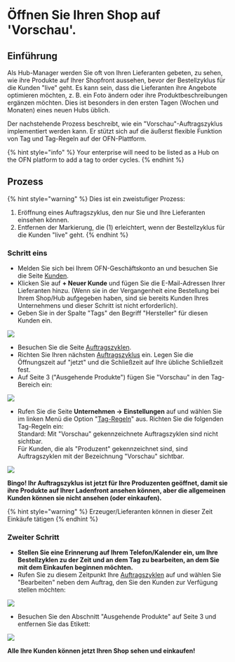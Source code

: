 # Öffnen Sie Ihren Shop auf 'Vorschau'.

## Einführung

Als Hub-Manager werden Sie oft von Ihren Lieferanten gebeten, zu sehen, wie ihre Produkte auf Ihrer Shopfront aussehen, bevor der Bestellzyklus für die Kunden "live" geht. Es kann sein, dass die Lieferanten ihre Angebote optimieren möchten, z. B. ein Foto ändern oder ihre Produktbeschreibungen ergänzen möchten. Dies ist besonders in den ersten Tagen (Wochen und Monaten) eines neuen Hubs üblich.

Der nachstehende Prozess beschreibt, wie ein "Vorschau"-Auftragszyklus implementiert werden kann. Er stützt sich auf die äußerst flexible Funktion von Tag und Tag-Regeln auf der OFN-Plattform.

{% hint style="info" %}
Your enterprise will need to be listed as a Hub on the OFN platform to add a tag to order cycles.
{% endhint %}

## Prozess

{% hint style="warning" %}
Dies ist ein zweistufiger Prozess:

1. Eröffnung eines Auftragszyklus, den nur Sie und Ihre Lieferanten einsehen können.
2. Entfernen der Markierung, die (1) erleichtert, wenn der Bestellzyklus für die Kunden "live" geht.
{% endhint %}

### Schritt eins

* Melden Sie sich bei Ihrem OFN-Geschäftskonto an und besuchen Sie die Seite [Kunden](https://app.openfoodswitzerland.ch/admin/customers).
* Klicken Sie auf **+ Neuer Kunde** und fügen Sie die E-Mail-Adressen Ihrer Lieferanten hinzu. (Wenn sie in der Vergangenheit eine Bestellung bei Ihrem Shop/Hub aufgegeben haben, sind sie bereits Kunden Ihres Unternehmens und dieser Schritt ist nicht erforderlich).
* Geben Sie in der Spalte "Tags" den Begriff "Hersteller" für diesen Kunden ein.

![](https://lh3.googleusercontent.com/azVPv6QfS6nyjTC5QnHE3ATsDnrZxYO1bttYGxkAvYH1BItAuYpj1cT73ZYjipftqUH2zWcYP2VU4kgD9l9npPe6wDjfuSteCmJUSwFvauK1mFIEwlDK6cAaE7rJgXQ19ycdCHwx)

* Besuchen Sie die Seite [Auftragszyklen](https://app.openfoodswitzerland.ch/admin/order\_cycles).
* Richten Sie Ihren nächsten [Auftragszyklus](../../basic-features/shopfront/order-cycle/order-cycles-for-hubs.md) ein. Legen Sie die Öffnungszeit auf "jetzt" und die Schließzeit auf Ihre übliche Schließzeit fest.
* Auf Seite 3 ("Ausgehende Produkte") fügen Sie "Vorschau" in den Tag-Bereich ein:

![](../../.gitbook/assets/previewtagoc.jpg)

* Rufen Sie die Seite **Unternehmen -> Einstellungen** auf und wählen Sie im linken Menü die Option "[Tag-Regeln](../../basic-features/shopfront/customer-management-and-conditional-displays-prices/tags-and-tag-rules.md#bestellzyklen-in-meinem-schaufenster-anzeigen-ausblenden)" aus. Richten Sie die folgenden Tag-Regeln ein:\
  Standard: Mit "Vorschau" gekennzeichnete Auftragszyklen sind nicht sichtbar.\
  Für Kunden, die als "Produzent" gekennzeichnet sind, sind Auftragszyklen mit der Bezeichnung "Vorschau" sichtbar.

![](../../.gitbook/assets/previewtags.jpg)

**Bingo! Ihr Auftragszyklus ist jetzt für Ihre Produzenten geöffnet, damit sie ihre Produkte auf Ihrer Ladenfront ansehen können, aber die allgemeinen Kunden können sie nicht ansehen (oder einkaufen).**

{% hint style="warning" %}
Erzeuger/Lieferanten können in dieser Zeit Einkäufe tätigen
{% endhint %}

### Zweiter Schritt

* **Stellen Sie eine Erinnerung auf Ihrem Telefon/Kalender ein, um Ihre Bestellzyklen zu der Zeit und an dem Tag zu bearbeiten, an dem Sie mit dem Einkaufen beginnen möchten.**
* Rufen Sie zu diesem Zeitpunkt Ihre [Auftragszyklen](https://app.openfoodswitzerland.ch/admin/order\_cycles) auf und wählen Sie "Bearbeiten" neben dem Auftrag, den Sie den Kunden zur Verfügung stellen möchten:

![](../../.gitbook/assets/previewocedit.jpg)

* Besuchen Sie den Abschnitt "Ausgehende Produkte" auf Seite 3 und entfernen Sie das Etikett:

![](https://lh6.googleusercontent.com/dMsKV7a4YiCbY5NwxB7ijwgZVZCT8uHvzTrEgjzkJzfePixGehUtZA3vIyel0knRI8c5nThtPCn50-3bUEgrb\_o9zJbp7uV5HqeGdOimAmj08UMOhgAxqWsQy4UePE8-xksAS9DO)

**Alle Ihre Kunden können jetzt Ihren Shop sehen und einkaufen!**

###
